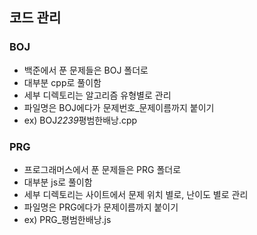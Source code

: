## 코드 관리

### BOJ

- 백준에서 푼 문제들은 BOJ 폴더로
- 대부분 cpp로 풀이함
- 세부 디렉토리는 알고리즘 유형별로 관리
- 파일명은 BOJ에다가 문제번호\_문제이름까지 붙이기
- ex) BOJ*2239*평범한배낭.cpp

### PRG

- 프로그래머스에서 푼 문제들은 PRG 폴더로
- 대부분 js로 풀이함
- 세부 디렉토리는 사이트에서 문제 위치 별로, 난이도 별로 관리
- 파일명은 PRG에다가 문제이름까지 붙이기
- ex) PRG\_평범한배낭.js
